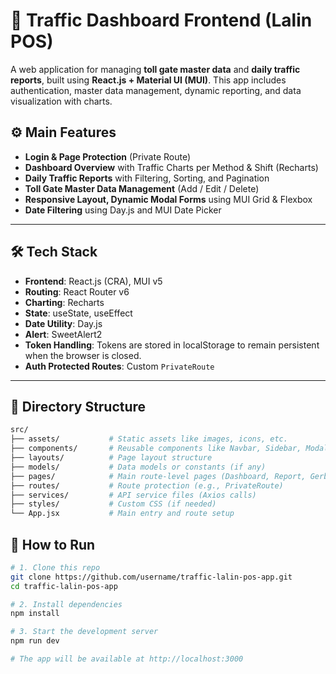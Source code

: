 # 🚦 Traffic Dashboard Frontend (Lalin POS)

A web application for managing **toll gate master data** and **daily traffic reports**, built using **React.js + Material UI (MUI)**. This app includes authentication, master data management, dynamic reporting, and data visualization with charts.


## ⚙️ Main Features

- **Login & Page Protection** (Private Route)
- **Dashboard Overview** with Traffic Charts per Method & Shift (Recharts)
- **Daily Traffic Reports** with Filtering, Sorting, and Pagination
- **Toll Gate Master Data Management** (Add / Edit / Delete)
- **Responsive Layout, Dynamic Modal Forms** using MUI Grid & Flexbox
- **Date Filtering** using Day.js and MUI Date Picker

---

## 🛠️ Tech Stack

- **Frontend**: React.js (CRA), MUI v5
- **Routing**: React Router v6
- **Charting**: Recharts
- **State**: useState, useEffect
- **Date Utility**: Day.js
- **Alert**: SweetAlert2
- **Token Handling**: Tokens are stored in localStorage to remain persistent when the browser is closed.
- **Auth Protected Routes**: Custom `PrivateRoute`

---

## 📂 Directory Structure
```bash
src/
├── assets/           # Static assets like images, icons, etc.
├── components/       # Reusable components like Navbar, Sidebar, Modals
├── layouts/          # Page layout structure
├── models/           # Data models or constants (if any)  
├── pages/            # Main route-level pages (Dashboard, Report, Gerbang)
├── routes/           # Route protection (e.g., PrivateRoute)
├── services/         # API service files (Axios calls)
├── styles/           # Custom CSS (if needed)
└── App.jsx           # Main entry and route setup
```

## 🔧 How to Run
```bash
# 1. Clone this repo
git clone https://github.com/username/traffic-lalin-pos-app.git
cd traffic-lalin-pos-app

# 2. Install dependencies
npm install

# 3. Start the development server
npm run dev

# The app will be available at http://localhost:3000
```